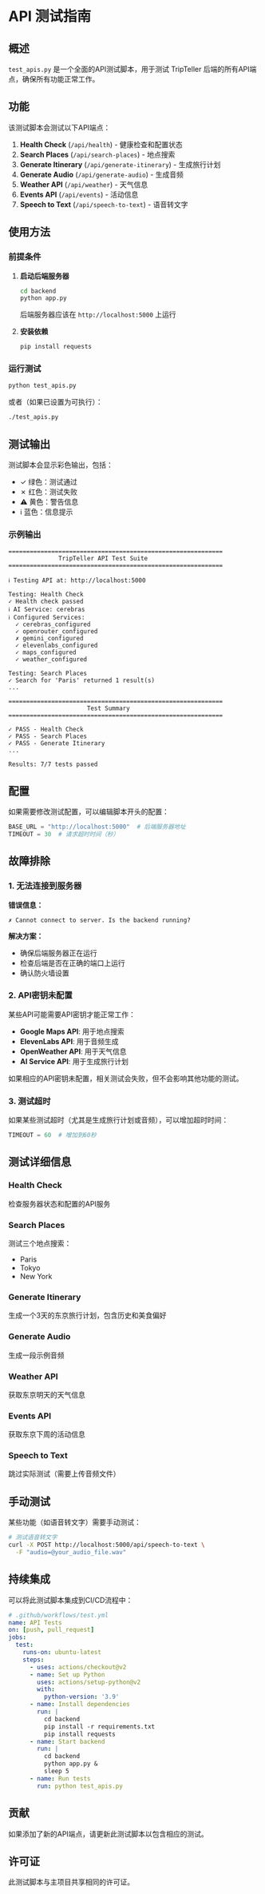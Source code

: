 # API 测试指南

## 概述

`test_apis.py` 是一个全面的API测试脚本，用于测试 TripTeller 后端的所有API端点，确保所有功能正常工作。

## 功能

该测试脚本会测试以下API端点：

1. **Health Check** (`/api/health`) - 健康检查和配置状态
2. **Search Places** (`/api/search-places`) - 地点搜索
3. **Generate Itinerary** (`/api/generate-itinerary`) - 生成旅行计划
4. **Generate Audio** (`/api/generate-audio`) - 生成音频
5. **Weather API** (`/api/weather`) - 天气信息
6. **Events API** (`/api/events`) - 活动信息
7. **Speech to Text** (`/api/speech-to-text`) - 语音转文字

## 使用方法

### 前提条件

1. **启动后端服务器**
   ```bash
   cd backend
   python app.py
   ```
   后端服务器应该在 `http://localhost:5000` 上运行

2. **安装依赖**
   ```bash
   pip install requests
   ```

### 运行测试

```bash
python test_apis.py
```

或者（如果已设置为可执行）：

```bash
./test_apis.py
```

## 测试输出

测试脚本会显示彩色输出，包括：

- ✓ 绿色：测试通过
- ✗ 红色：测试失败
- ⚠ 黄色：警告信息
- ℹ 蓝色：信息提示

### 示例输出

```
============================================================
              TripTeller API Test Suite              
============================================================

ℹ Testing API at: http://localhost:5000

Testing: Health Check
✓ Health check passed
ℹ AI Service: cerebras
ℹ Configured Services:
  ✓ cerebras_configured
  ✓ openrouter_configured
  ✗ gemini_configured
  ✓ elevenlabs_configured
  ✓ maps_configured
  ✓ weather_configured

Testing: Search Places
✓ Search for 'Paris' returned 1 result(s)
...

============================================================
                      Test Summary                      
============================================================

✓ PASS - Health Check
✓ PASS - Search Places
✓ PASS - Generate Itinerary
...

Results: 7/7 tests passed
```

## 配置

如果需要修改测试配置，可以编辑脚本开头的配置：

```python
BASE_URL = "http://localhost:5000"  # 后端服务器地址
TIMEOUT = 30  # 请求超时时间（秒）
```

## 故障排除

### 1. 无法连接到服务器

**错误信息：**
```
✗ Cannot connect to server. Is the backend running?
```

**解决方案：**
- 确保后端服务器正在运行
- 检查后端是否在正确的端口上运行
- 确认防火墙设置

### 2. API密钥未配置

某些API可能需要API密钥才能正常工作：

- **Google Maps API**: 用于地点搜索
- **ElevenLabs API**: 用于音频生成
- **OpenWeather API**: 用于天气信息
- **AI Service API**: 用于生成旅行计划

如果相应的API密钥未配置，相关测试会失败，但不会影响其他功能的测试。

### 3. 测试超时

如果某些测试超时（尤其是生成旅行计划或音频），可以增加超时时间：

```python
TIMEOUT = 60  # 增加到60秒
```

## 测试详细信息

### Health Check
检查服务器状态和配置的API服务

### Search Places
测试三个地点搜索：
- Paris
- Tokyo
- New York

### Generate Itinerary
生成一个3天的东京旅行计划，包含历史和美食偏好

### Generate Audio
生成一段示例音频

### Weather API
获取东京明天的天气信息

### Events API
获取东京下周的活动信息

### Speech to Text
跳过实际测试（需要上传音频文件）

## 手动测试

某些功能（如语音转文字）需要手动测试：

```bash
# 测试语音转文字
curl -X POST http://localhost:5000/api/speech-to-text \
  -F "audio=@your_audio_file.wav"
```

## 持续集成

可以将此测试脚本集成到CI/CD流程中：

```yaml
# .github/workflows/test.yml
name: API Tests
on: [push, pull_request]
jobs:
  test:
    runs-on: ubuntu-latest
    steps:
      - uses: actions/checkout@v2
      - name: Set up Python
        uses: actions/setup-python@v2
        with:
          python-version: '3.9'
      - name: Install dependencies
        run: |
          cd backend
          pip install -r requirements.txt
          pip install requests
      - name: Start backend
        run: |
          cd backend
          python app.py &
          sleep 5
      - name: Run tests
        run: python test_apis.py
```

## 贡献

如果添加了新的API端点，请更新此测试脚本以包含相应的测试。

## 许可证

此测试脚本与主项目共享相同的许可证。
